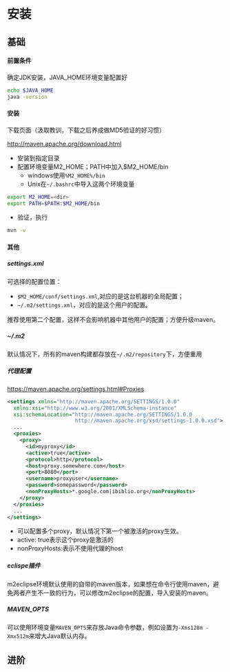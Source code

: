 # 安装

## 基础

#### 前置条件

确定JDK安装，JAVA_HOME环境变量配置好
```bash
echo $JAVA_HOME
java -version
```
#### 安装

下载页面（汲取教训，下载之后养成做MD5验证的好习惯）

http://maven.apache.org/download.html

- 安装到指定目录
- 配置环境变量M2_HOME；PATH中加入$M2_HOME/bin
  * windows使用```%M2_HOME%/bin```
  * Unix在```~/.bashrc```中导入这两个环境变量
```bash
export M2_HOME=<dir>
export PATH=$PATH:$M2_HOME/bin
```
- 验证，执行
```bash
mvn -v
```

#### 其他

##### settings.xml
可选择的配置位置：
- ```$M2_HOME/conf/settings.xml```,对应的是这台机器的全局配置；
- ```~/.m2/settings.xml```，对应的是这个用户的配置。

推荐使用第二个配置，这样不会影响机器中其他用户的配置；方便升级maven。

##### ~/.m2

默认情况下，所有的maven构建都存放在```~/.m2/repository```下，方便重用

##### 代理配置
https://maven.apache.org/settings.html#Proxies
```xml
<settings xmlns="http://maven.apache.org/SETTINGS/1.0.0"
  xmlns:xsi="http://www.w3.org/2001/XMLSchema-instance"
  xsi:schemaLocation="http://maven.apache.org/SETTINGS/1.0.0
                      http://maven.apache.org/xsd/settings-1.0.0.xsd">
  ...
  <proxies>
    <proxy>
      <id>myproxy</id>
      <active>true</active>
      <protocol>http</protocol>
      <host>proxy.somewhere.com</host>
      <port>8080</port>
      <username>proxyuser</username>
      <password>somepassword</password>
      <nonProxyHosts>*.google.com|ibiblio.org</nonProxyHosts>
    </proxy>
  </proxies>
  ...
</settings>
```
- 可以配置多个proxy，默认情况下第一个被激活的proxy生效。
- active: true表示这个proxy是激活的
- nonProxyHosts:表示不使用代理的host

##### eclispe插件
m2eclipse环境默认使用的自带的maven版本，如果想在命令行使用maven，避免两者产生不一致的行为，可以修改m2eclipse的配置，导入安装的maven。

##### MAVEN_OPTS
可以使用环境变量```MAVEN_OPTS```来存放Java命令参数，例如设置为```-Xms128m -Xmx512m```来增大Java默认内存。

## 进阶
